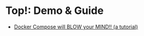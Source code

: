# Top!: Demo & Guide
- [Docker Compose will BLOW your MIND!! (a tutorial)](https://youtu.be/DM65_JyGxCo)
